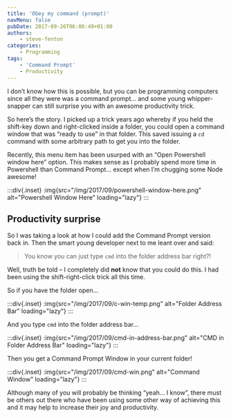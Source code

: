 ```yaml
---
title: 'Obey my command (prompt)'
navMenu: false
pubDate: 2017-09-26T06:00:49+01:00
authors:
    - steve-fenton
categories:
    - Programming
tags:
    - 'Command Prompt'
    - Productivity
---
```


I don’t know how this is possible, but you can be programming computers since all they were was a command prompt… and some young whipper-snapper can still surprise you with an awesome productivity trick.

So here’s the story. I picked up a trick years ago whereby if you held the shift-key down and right-clicked inside a folder, you could open a command window that was “ready to use” in that folder. This saved issuing a `cd` command with some arbitrary path to get you into the folder.

Recently, this menu item has been usurped with an “Open Powershell window here” option. This makes sense as I probably spend more time in Powershell than Command Prompt… except when I’m chugging some Node awesome!

:::div{.inset}
:img{src="/img/2017/09/powershell-window-here.png" alt="Powershell Window Here" loading="lazy"}
:::

## Productivity surprise

So I was taking a look at how I could add the Command Prompt version back in. Then the smart young developer next to me leant over and said:

> You know you can just type `cmd` into the folder address bar right?!

Well, truth be told – I completely did **not** know that you could do this. I had been using the shift-right-click trick all this time.

So if you have the folder open…

:::div{.inset}
:img{src="/img/2017/09/c-win-temp.png" alt="Folder Address Bar" loading="lazy"}
:::

And you type `cmd` into the folder address bar…

:::div{.inset}
:img{src="/img/2017/09/cmd-in-address-bar.png" alt="CMD in Folder Address Bar" loading="lazy"}
:::

Then you get a Command Prompt Window in your current folder!

:::div{.inset}
:img{src="/img/2017/09/cmd-win.png" alt="Command Window" loading="lazy"}
:::

Although many of you will probably be thinking “yeah… I know”, there must be others out there who have been using some other way of achieving this and it may help to increase their joy and productivity.